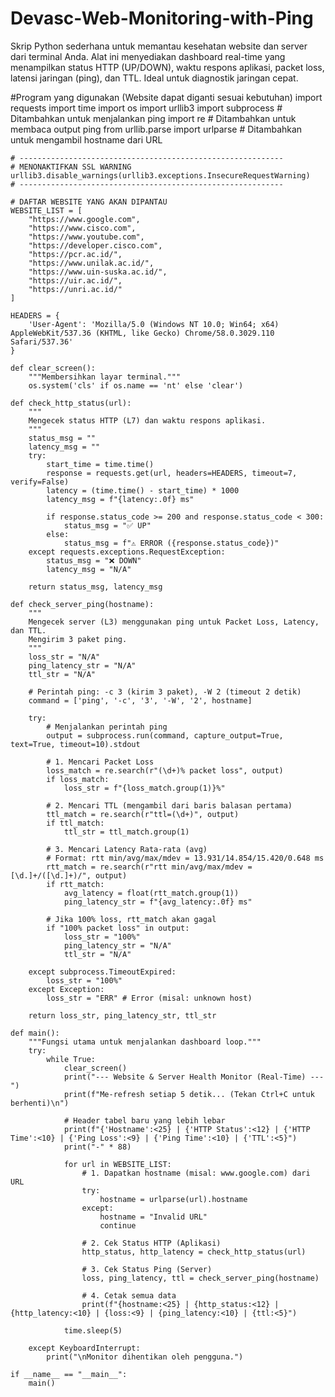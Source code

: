 # Devasc-Web-Monitoring-with-Ping
Skrip Python sederhana untuk memantau kesehatan website dan server dari terminal Anda. Alat ini menyediakan dashboard real-time yang menampilkan status HTTP (UP/DOWN), waktu respons aplikasi, packet loss, latensi jaringan (ping), dan TTL. Ideal untuk diagnostik jaringan cepat.

#Program yang digunakan (Website dapat diganti sesuai kebutuhan)
    import requests
    import time
    import os
    import urllib3
    import subprocess  # Ditambahkan untuk menjalankan ping
    import re            # Ditambahkan untuk membaca output ping
    from urllib.parse import urlparse  # Ditambahkan untuk mengambil hostname dari URL
    
    # -----------------------------------------------------------
    # MENONAKTIFKAN SSL WARNING
    urllib3.disable_warnings(urllib3.exceptions.InsecureRequestWarning)
    # -----------------------------------------------------------
    
    # DAFTAR WEBSITE YANG AKAN DIPANTAU
    WEBSITE_LIST = [
        "https://www.google.com",
        "https://www.cisco.com",
        "https://www.youtube.com",
        "https://developer.cisco.com",
        "https://pcr.ac.id/",
        "https://www.unilak.ac.id/",
        "https://www.uin-suska.ac.id/",
        "https://uir.ac.id/",
        "https://unri.ac.id/"
    ]
    
    HEADERS = {
        'User-Agent': 'Mozilla/5.0 (Windows NT 10.0; Win64; x64) AppleWebKit/537.36 (KHTML, like Gecko) Chrome/58.0.3029.110 Safari/537.36'
    }
    
    def clear_screen():
        """Membersihkan layar terminal."""
        os.system('cls' if os.name == 'nt' else 'clear')
    
    def check_http_status(url):
        """
        Mengecek status HTTP (L7) dan waktu respons aplikasi.
        """
        status_msg = ""
        latency_msg = ""
        try:
            start_time = time.time()
            response = requests.get(url, headers=HEADERS, timeout=7, verify=False)
            latency = (time.time() - start_time) * 1000
            latency_msg = f"{latency:.0f} ms"
    
            if response.status_code >= 200 and response.status_code < 300:
                status_msg = "✅ UP"
            else:
                status_msg = f"⚠️ ERROR ({response.status_code})"
        except requests.exceptions.RequestException:
            status_msg = "❌ DOWN"
            latency_msg = "N/A"
        
        return status_msg, latency_msg
    
    def check_server_ping(hostname):
        """
        Mengecek server (L3) menggunakan ping untuk Packet Loss, Latency, dan TTL.
        Mengirim 3 paket ping.
        """
        loss_str = "N/A"
        ping_latency_str = "N/A"
        ttl_str = "N/A"
    
        # Perintah ping: -c 3 (kirim 3 paket), -W 2 (timeout 2 detik)
        command = ['ping', '-c', '3', '-W', '2', hostname]
        
        try:
            # Menjalankan perintah ping
            output = subprocess.run(command, capture_output=True, text=True, timeout=10).stdout
            
            # 1. Mencari Packet Loss
            loss_match = re.search(r"(\d+)% packet loss", output)
            if loss_match:
                loss_str = f"{loss_match.group(1)}%"
            
            # 2. Mencari TTL (mengambil dari baris balasan pertama)
            ttl_match = re.search(r"ttl=(\d+)", output)
            if ttl_match:
                ttl_str = ttl_match.group(1)
                
            # 3. Mencari Latency Rata-rata (avg)
            # Format: rtt min/avg/max/mdev = 13.931/14.854/15.420/0.648 ms
            rtt_match = re.search(r"rtt min/avg/max/mdev = [\d.]+/([\d.]+)/", output)
            if rtt_match:
                avg_latency = float(rtt_match.group(1))
                ping_latency_str = f"{avg_latency:.0f} ms"
    
            # Jika 100% loss, rtt_match akan gagal
            if "100% packet loss" in output:
                loss_str = "100%"
                ping_latency_str = "N/A"
                ttl_str = "N/A"
    
        except subprocess.TimeoutExpired:
            loss_str = "100%"
        except Exception:
            loss_str = "ERR" # Error (misal: unknown host)
    
        return loss_str, ping_latency_str, ttl_str
    
    def main():
        """Fungsi utama untuk menjalankan dashboard loop."""
        try:
            while True:
                clear_screen()
                print("--- Website & Server Health Monitor (Real-Time) ---")
                print(f"Me-refresh setiap 5 detik... (Tekan Ctrl+C untuk berhenti)\n")
                
                # Header tabel baru yang lebih lebar
                print(f"{'Hostname':<25} | {'HTTP Status':<12} | {'HTTP Time':<10} | {'Ping Loss':<9} | {'Ping Time':<10} | {'TTL':<5}")
                print("-" * 88)
                
                for url in WEBSITE_LIST:
                    # 1. Dapatkan hostname (misal: www.google.com) dari URL
                    try:
                        hostname = urlparse(url).hostname
                    except:
                        hostname = "Invalid URL"
                        continue
    
                    # 2. Cek Status HTTP (Aplikasi)
                    http_status, http_latency = check_http_status(url)
                    
                    # 3. Cek Status Ping (Server)
                    loss, ping_latency, ttl = check_server_ping(hostname)
                    
                    # 4. Cetak semua data
                    print(f"{hostname:<25} | {http_status:<12} | {http_latency:<10} | {loss:<9} | {ping_latency:<10} | {ttl:<5}")
                
                time.sleep(5)
                
        except KeyboardInterrupt:
            print("\nMonitor dihentikan oleh pengguna.")
    
    if __name__ == "__main__":
        main()
